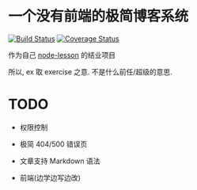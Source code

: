 # 一个没有前端的极简博客系统

[![Build Status](https://travis-ci.org/Ralph-Wang/ex-blog.svg)](https://travis-ci.org/Ralph-Wang/ex-blog)
[![Coverage Status](https://coveralls.io/repos/Ralph-Wang/ex-blog/badge.png)](https://coveralls.io/r/Ralph-Wang/ex-blog)

作为自己 [node-lesson](https://github.com/alsotang/node-lessons) 的结业项目

所以, ex 取 exercise 之意. 不是什么前任/超级的意思.


# TODO
* 权限控制

* 极简 404/500 错误页

* 文章支持 Markdown 语法

* 前端(边学边写边改)


